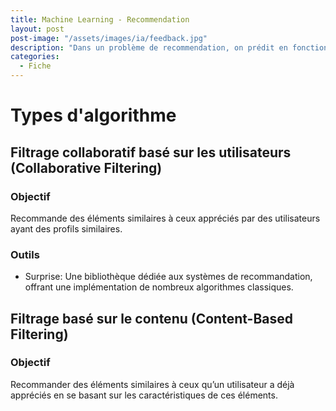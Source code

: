 ```yaml
---
title: Machine Learning - Recommendation
layout: post  
post-image: "/assets/images/ia/feedback.jpg"  
description: "Dans un problème de recommendation, on prédit en fonction en fonction de ressemblance"  
categories:
  - Fiche
---
```



# Types d'algorithme

## Filtrage collaboratif basé sur les utilisateurs (Collaborative Filtering)

### Objectif

Recommande des éléments similaires à ceux appréciés par des utilisateurs ayant des profils similaires.

### Outils

- Surprise: Une bibliothèque dédiée aux systèmes de recommandation, offrant une implémentation de nombreux algorithmes classiques.

## Filtrage basé sur le contenu (Content-Based Filtering)

### Objectif

Recommander des éléments similaires à ceux qu’un utilisateur a déjà appréciés en se basant sur les caractéristiques de ces éléments.

